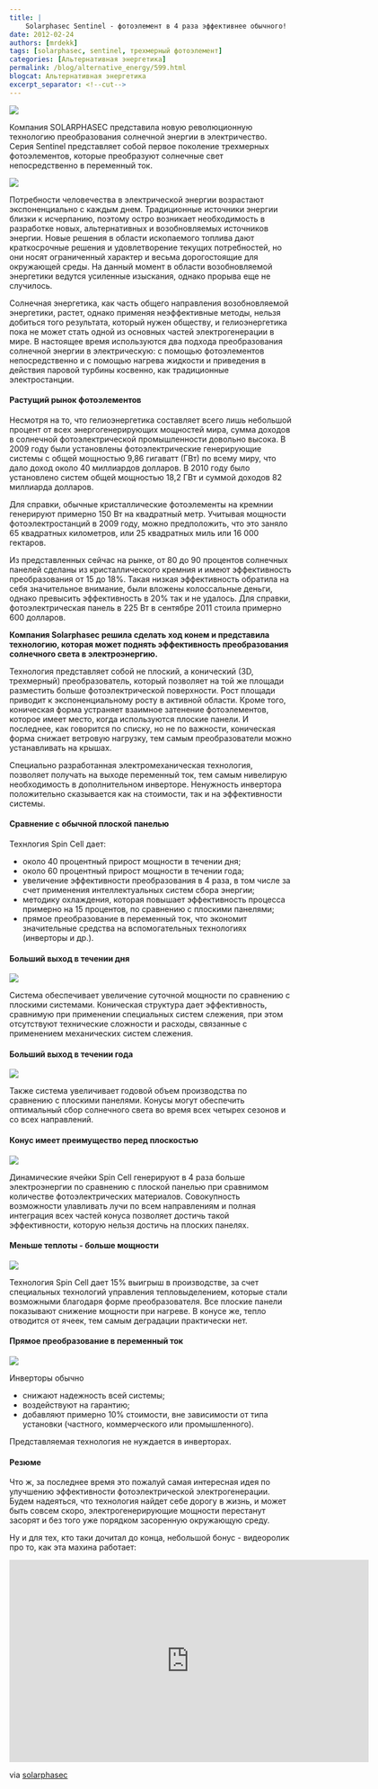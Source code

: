 ```yaml
---
title: |
    Solarphasec Sentinel - фотоэлемент в 4 раза эффективнее обычного!
date: 2012-02-24
authors: [mrdekk]
tags: [solarphasec, sentinel, трехмерный фотоэлемент]
categories: [Альтернативная энергетика]
permalink: /blog/alternative_energy/599.html
blogcat: Альтернативная энергетика
excerpt_separator: <!--cut-->
---
```



![](http://itw66.ru/uploads/images/00/00/01/2012/02/24/ceba80.jpg)


Компания SOLARPHASEC представила новую революционную технологию преобразования солнечной энергии в электричество. Серия Sentinel представляет собой первое поколение трехмерных фотоэлементов, которые преобразуют солнечные свет непосредственно в переменный ток.


<!--cut-->



![](http://itw66.ru/uploads/images/00/00/01/2012/02/24/56ecf8.jpg)


Потребности человечества в электрической энергии возрастают экспоненциально с каждым днем. Традиционные источники энергии близки к исчерпанию, поэтому остро возникает необходимость в разработке новых, альтернативных и возобновляемых источников энергии. Новые решения в области ископаемого топлива дают краткосрочные решения и удовлетворение текущих потребностей, но они носят ограниченный характер и весьма дорогостоящие для окружающей среды. На данный момент в области возобновляемой энергетики ведутся усиленные изыскания, однако прорыва еще не случилось.

Солнечная энергетика, как часть общего направления возобновляемой энергетики, растет, однако применяя неэффективные методы, нельзя добиться того результата, который нужен обществу, и гелиоэнергетика пока не может стать одной из основных частей электрогенерации в мире. В настоящее время используются два подхода преобразования солнечной энергии в электрическую: с помощью фотоэлементов непосредственно и с помощью нагрева жидкости и приведения в действия паровой турбины косвенно, как традиционные электростанции. 

#### Растущий рынок фотоэлементов


Несмотря на то, что гелиоэнергетика составляет всего лишь небольшой процент от всех энергогенерирующих мощностей мира, сумма доходов в солнечной фотоэлектрической промышленности довольно высока. В 2009 году были установлены фотоэлектрические генерирующие системы с общей мощностью 9,86 гигаватт (ГВт) по всему миру, что дало доход около 40 миллиардов долларов. В 2010 году было установлено систем общей мощностью 18,2 ГВт и суммой доходов 82 миллиарда долларов. 

Для справки, обычные кристаллические фотоэлементы на кремнии генерируют примерно 150 Вт на квадратный метр. Учитывая мощности фотоэлектростанций в 2009 году, можно предположить, что это заняло 65 квадратных километров, или 25 квадратных миль или 16 000 гектаров. 

Из представленных сейчас на рынке, от 80 до 90 процентов солнечных панелей сделаны из кристаллического кремния и имеют эффективность преобразования от 15 до 18%. Такая низкая эффективность обратила на себя значительное внимание, были вложены колоссальные деньги, однако превысить эффективность в 20% так и не удалось. Для справки, фотоэлектрическая панель в 225 Вт в сентябре 2011 стоила примерно 600 долларов.

**Компания Solarphasec решила сделать ход конем и представила технологию, которая может поднять эффективность преобразования солнечного света в электроэнергию.**

Технология представляет собой не плоский, а конический (3D, трехмерный) преобразователь, который позволяет на той же площади разместить больше фотоэлектрической поверхности. Рост площади приводит к экспоненциальному росту в активной области. Кроме того, коническая форма устраняет взаимное затенение фотоэлементов, которое имеет место, когда используются плоские панели. И последнее, как говорится по списку, но не по важности, коническая форма снижает ветровую нагрузку, тем самым преобразователи можно устанавливать на крышах.

Специально разработанная электромеханическая технология, позволяет получать на выходе переменный ток, тем самым нивелирую необходимость в дополнительном инверторе. Ненужность инвертора положительно сказывается как на стоимости, так и на эффективности системы.

#### Сравнение с обычной плоской панелью


Технлогия Spin Cell дает:



- около 40 процентный прирост мощности в течении дня;
- около 60 процентный прирост мощности в течении года;
- увеличение эффективности преобразования в 4 раза, в том числе за счет применения интеллектуальных систем сбора энергии;
- методику охлаждения, которая повышает эффективность процесса примерно на 15 процентов, по сравнению с плоскими панелями;
- прямое преобразование в переменный ток, что экономит значительные средства на вспомогательных технологиях (инверторы и др.).



#### Больший выход в течении дня



![](http://itw66.ru/uploads/images/00/00/01/2012/02/24/60ff9d.jpg)


Система обеспечивает увеличение суточной мощности по сравнению с плоскими системами. Коническая структура дает эффективность, сравнимую при применении специальных систем слежения, при этом отсутствуют технические сложности и расходы, связанные с применением механических систем слежения.

#### Больший выход в течении года



![](http://itw66.ru/uploads/images/00/00/01/2012/02/24/889d6f.jpg)


Также система увеличивает годовой объем производства по сравнению с плоскими панелями. Конусы могут обеспечить оптимальный сбор солнечного света во время всех четырех сезонов и со всех направлений.

#### Конус имеет преимущество перед плоскостью



![](http://itw66.ru/uploads/images/00/00/01/2012/02/24/c95a3c.jpg)


Динамические ячейки Spin Cell генерируют в 4 раза больше электроэнергии по сравнению с плоской панелью при сравнимом количестве фотоэлектрических материалов. Совокупность возможности улавливать лучи по всем направлениям и полная интеграция всех частей конуса позволяет достичь такой эффективности, которую нельзя достичь на плоских панелях. 

#### Меньше теплоты - больше мощности



![](http://itw66.ru/uploads/images/00/00/01/2012/02/24/a2698e.jpg)


Технология Spin Cell дает 15% выигрыш в производстве, за счет специальных технологий управления тепловыделением, которые стали возможными благодаря форме преобразователя. Все плоские панели показывают снижение мощности при нагреве. В конусе же, тепло отводится от ячеек, тем самым деградации практически нет.

#### Прямое преобразование в переменный ток



![](http://itw66.ru/uploads/images/00/00/01/2012/02/24/a8a3cb.jpg)


Инверторы обычно



- снижают надежность всей системы;
- воздействуют на гарантию;
- добавляют примерно 10% стоимости, вне зависимости от типа установки (частного, коммерческого или промышленного).



Представляемая технология не нуждается в инверторах. 

#### Резюме


Что ж, за последнее время это пожалуй самая интересная идея по улучшению эффективности фотоэлектрической электрогенерации. Будем надеяться, что технология найдет себе дорогу в жизнь, и может быть совсем скоро, электрогенерирующие мощности перестанут засорят и без того уже порядком засоренную окружающую среду.

Ну и для тех, кто таки дочитал до конца, небольшой бонус - видеоролик про то, как эта махина работает:

<object width="640" height="360"><param name="allowfullscreen" value="true" /><param name="allowscriptaccess" value="always" /><param name="movie" value="http://vimeo.com/moogaloop.swf?clip_id=37010093&amp;server=vimeo.com&amp;show_title=0&amp;show_byline=0&amp;show_portrait=0&amp;color=607f3e&amp;fullscreen=1&amp;autoplay=0&amp;loop=0" /><embed src="http://vimeo.com/moogaloop.swf?clip_id=37010093&amp;server=vimeo.com&amp;show_title=0&amp;show_byline=0&amp;show_portrait=0&amp;color=607f3e&amp;fullscreen=1&amp;autoplay=0&amp;loop=0" type="application/x-shockwave-flash" allowfullscreen="true" allowscriptaccess="always" width="640" height="360"></embed></object>

via [solarphasec](http://www.solarphasec.com/)
